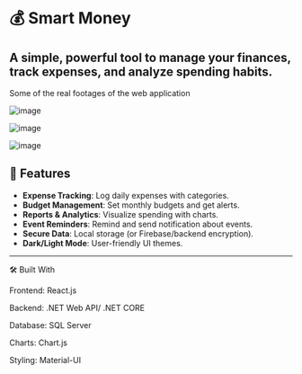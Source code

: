 # 💰 Smart Money

**A simple, powerful tool to manage your finances, track expenses, and analyze spending habits.**
---
Some of the real footages of the web application

![image](https://github.com/user-attachments/assets/5362a60f-c86b-46ac-8813-29c9e7992094)

![image](https://github.com/user-attachments/assets/a3959dc0-55a1-41f3-ba3f-e4c8fadba8a4)

![image](https://github.com/user-attachments/assets/f67aa04c-c50e-4507-a530-6ba75c72a3e6)




## 🚀 Features
- **Expense Tracking**: Log daily expenses with categories.
- **Budget Management**: Set monthly budgets and get alerts.
- **Reports & Analytics**: Visualize spending with charts.
- **Event Reminders**: Remind and send notification about events.
- **Secure Data**: Local storage (or Firebase/backend encryption).
- **Dark/Light Mode**: User-friendly UI themes.

---
🛠️ Built With

Frontend: React.js 

Backend: .NET Web API/ .NET CORE

Database: SQL Server

Charts: Chart.js 

Styling: Material-UI

